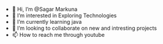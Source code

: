 - 👋 Hi, I’m @Sagar Markuna
- 👀 I’m interested in Exploring Technologies
- 🌱 I’m currently learning java
- 💞️ I’m looking to collaborate on new and intresting projects
- 📫 How to reach me through youtube 

<!---
Sagarsingh1234/Sagarsingh1234 is a ✨ special ✨ repository because its `README.md` (this file) appears on your GitHub profile.
You can click the Preview link to take a look at your changes.
--->
